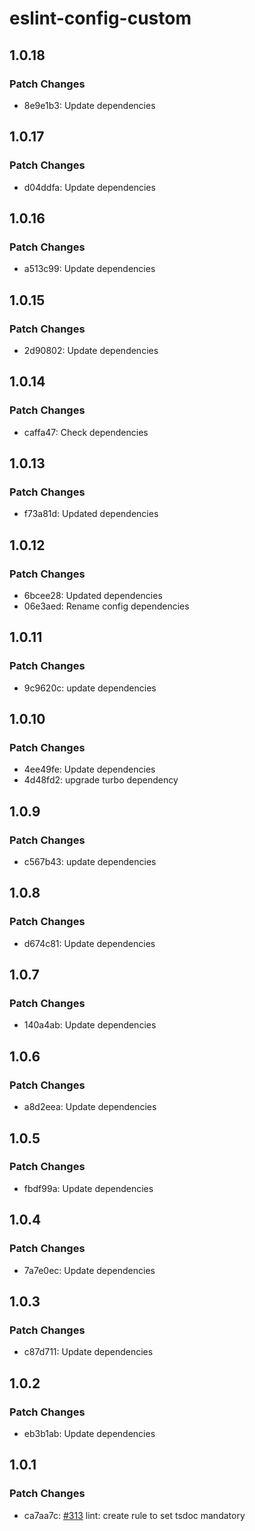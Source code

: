 # eslint-config-custom

## 1.0.18

### Patch Changes

- 8e9e1b3: Update dependencies

## 1.0.17

### Patch Changes

- d04ddfa: Update dependencies

## 1.0.16

### Patch Changes

- a513c99: Update dependencies

## 1.0.15

### Patch Changes

- 2d90802: Update dependencies

## 1.0.14

### Patch Changes

- caffa47: Check dependencies

## 1.0.13

### Patch Changes

- f73a81d: Updated dependencies

## 1.0.12

### Patch Changes

- 6bcee28: Updated dependencies
- 06e3aed: Rename config dependencies

## 1.0.11

### Patch Changes

- 9c9620c: update dependencies

## 1.0.10

### Patch Changes

- 4ee49fe: Update dependencies
- 4d48fd2: upgrade turbo dependency

## 1.0.9

### Patch Changes

- c567b43: update dependencies

## 1.0.8

### Patch Changes

- d674c81: Update dependencies

## 1.0.7

### Patch Changes

- 140a4ab: Update dependencies

## 1.0.6

### Patch Changes

- a8d2eea: Update dependencies

## 1.0.5

### Patch Changes

- fbdf99a: Update dependencies

## 1.0.4

### Patch Changes

- 7a7e0ec: Update dependencies

## 1.0.3

### Patch Changes

- c87d711: Update dependencies

## 1.0.2

### Patch Changes

- eb3b1ab: Update dependencies

## 1.0.1

### Patch Changes

- ca7aa7c: [#313](https://gitlab.mgdis.fr/core/core-ui/core-ui/-/issues/313) lint: create rule to set tsdoc mandatory
